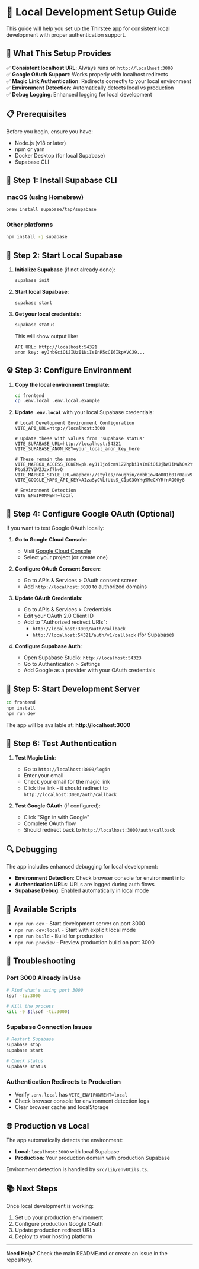 # 🚀 Local Development Setup Guide

This guide will help you set up the Thirstee app for consistent local development with proper authentication support.

## 🎯 What This Setup Provides

✅ **Consistent localhost URL**: Always runs on `http://localhost:3000`  
✅ **Google OAuth Support**: Works properly with localhost redirects  
✅ **Magic Link Authentication**: Redirects correctly to your local environment  
✅ **Environment Detection**: Automatically detects local vs production  
✅ **Debug Logging**: Enhanced logging for local development  

## 📋 Prerequisites

Before you begin, ensure you have:

- Node.js (v18 or later)
- npm or yarn
- Docker Desktop (for local Supabase)
- Supabase CLI

## 🔧 Step 1: Install Supabase CLI

### macOS (using Homebrew)
```bash
brew install supabase/tap/supabase
```

### Other platforms
```bash
npm install -g supabase
```

## 🐳 Step 2: Start Local Supabase

1. **Initialize Supabase** (if not already done):
   ```bash
   supabase init
   ```

2. **Start local Supabase**:
   ```bash
   supabase start
   ```

3. **Get your local credentials**:
   ```bash
   supabase status
   ```

   This will show output like:
   ```
   API URL: http://localhost:54321
   anon key: eyJhbGciOiJIUzI1NiIsInR5cCI6IkpXVCJ9...
   ```

## ⚙️ Step 3: Configure Environment

1. **Copy the local environment template**:
   ```bash
   cd frontend
   cp .env.local .env.local.example
   ```

2. **Update `.env.local`** with your local Supabase credentials:
   ```env
   # Local Development Environment Configuration
   VITE_API_URL=http://localhost:3000
   
   # Update these with values from 'supabase status'
   VITE_SUPABASE_URL=http://localhost:54321
   VITE_SUPABASE_ANON_KEY=your_local_anon_key_here
   
   # These remain the same
   VITE_MAPBOX_ACCESS_TOKEN=pk.eyJ1Ijoicm91Z2hpbiIsImEiOiJjbWJiMWh0a2YwdTVjMmtwcm5ubzI2MnpnIn0.zZ7-Pto8J7YiWZJzxf7kvQ
   VITE_MAPBOX_STYLE_URL=mapbox://styles/roughin/cmbb1ow4o001b01r0aux92662
   VITE_GOOGLE_MAPS_API_KEY=AIzaSyCVLfUisS_C1pG3OYHg9MeCXYRfnAO00y8
   
   # Environment Detection
   VITE_ENVIRONMENT=local
   ```

## 🔐 Step 4: Configure Google OAuth (Optional)

If you want to test Google OAuth locally:

1. **Go to Google Cloud Console**:
   - Visit [Google Cloud Console](https://console.cloud.google.com/)
   - Select your project (or create one)

2. **Configure OAuth Consent Screen**:
   - Go to APIs & Services > OAuth consent screen
   - Add `http://localhost:3000` to authorized domains

3. **Update OAuth Credentials**:
   - Go to APIs & Services > Credentials
   - Edit your OAuth 2.0 Client ID
   - Add to "Authorized redirect URIs":
     - `http://localhost:3000/auth/callback`
     - `http://localhost:54321/auth/v1/callback` (for Supabase)

4. **Configure Supabase Auth**:
   - Open Supabase Studio: `http://localhost:54323`
   - Go to Authentication > Settings
   - Add Google as a provider with your OAuth credentials

## 🚀 Step 5: Start Development Server

```bash
cd frontend
npm install
npm run dev
```

The app will be available at: **http://localhost:3000**

## 🧪 Step 6: Test Authentication

1. **Test Magic Link**:
   - Go to `http://localhost:3000/login`
   - Enter your email
   - Check your email for the magic link
   - Click the link - it should redirect to `http://localhost:3000/auth/callback`

2. **Test Google OAuth** (if configured):
   - Click "Sign in with Google"
   - Complete OAuth flow
   - Should redirect back to `http://localhost:3000/auth/callback`

## 🔍 Debugging

The app includes enhanced debugging for local development:

- **Environment Detection**: Check browser console for environment info
- **Authentication URLs**: URLs are logged during auth flows
- **Supabase Debug**: Enabled automatically in local mode

## 📝 Available Scripts

- `npm run dev` - Start development server on port 3000
- `npm run dev:local` - Start with explicit local mode
- `npm run build` - Build for production
- `npm run preview` - Preview production build on port 3000

## 🔧 Troubleshooting

### Port 3000 Already in Use
```bash
# Find what's using port 3000
lsof -ti:3000

# Kill the process
kill -9 $(lsof -ti:3000)
```

### Supabase Connection Issues
```bash
# Restart Supabase
supabase stop
supabase start

# Check status
supabase status
```

### Authentication Redirects to Production
- Verify `.env.local` has `VITE_ENVIRONMENT=local`
- Check browser console for environment detection logs
- Clear browser cache and localStorage

## 🌐 Production vs Local

The app automatically detects the environment:

- **Local**: `localhost:3000` with local Supabase
- **Production**: Your production domain with production Supabase

Environment detection is handled by `src/lib/envUtils.ts`.

## 📚 Next Steps

Once local development is working:

1. Set up your production environment
2. Configure production Google OAuth
3. Update production redirect URLs
4. Deploy to your hosting platform

---

**Need Help?** Check the main README.md or create an issue in the repository.
